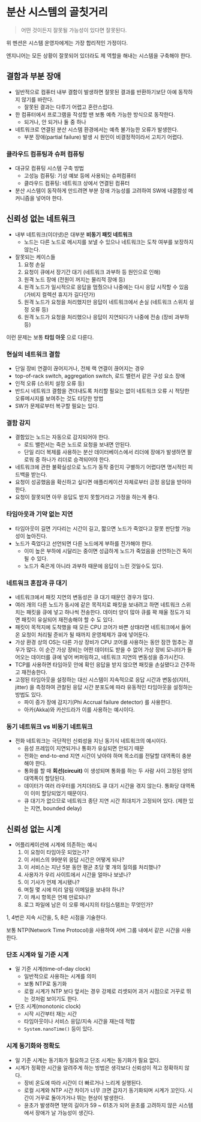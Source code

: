 # 분산 시스템의 골칫거리

> 어떤 것이든지 잘못될 가능성이 있다면 잘못된다.
> 

위 멘션은 시스템 운영자에게는 가장 합리적인 가정이다.

엔지니어는 모든 상황이 잘못되어 있더라도 제 역할을 해내는 시스템을 구축해야 한다.

## 결함과 부분 장애

- 일반적으로 컴퓨터 내부 결함이 발생하면 잘못된 결과를 반환하기보단 아예 동작하지 않기를 바란다.
    - 잘못된 결과는 다루기 어렵고 혼란스럽다.
- 한 컴퓨터에서 프로그램을 작성할 땐 보통 예측 가능한 방식으로 동작한다.
    - 되거나, 안 되거나 둘 중 하나
- 네트워크로 연결된 분산 시스템 환경에서는 예측 불가능한 오류가 발생한다.
    - 부분 장애(partial failure) 발생 시 원인이 비결정적이라서 고치기 어렵다.

### 클라우드 컴퓨팅과 슈퍼 컴퓨팅

- 대규모 컴퓨팅 시스템 구축 방법
    - 고성능 컴퓨팅: 기상 예보 등에 사용되는 슈퍼컴퓨터
    - 클라우드 컴퓨팅: 네트워크 상에서 연결된 컴퓨터
- 분산 시스템이 동작하게 만드려면 부분 장애 가능성를 고려하여 SW에 내결함성 메커니즘을 넣어야 한다.

## 신뢰성 없는 네트워크

- 내부 네트워크(이더넷)은 대부분 **비동기 패킷 네트워크**
    - 노드는 다른 노드로 메시지를 보낼 수 있으나 네트워크는 도착 여부를 보장하지 않는다.
- 잘못되는 케이스들
    1. 요청 손실
    2. 요청이 큐에서 장기간 대기 (네트워크 과부하 등 원인으로 인해)
    3. 원격 노드 장애 (전원이 꺼지는 물리적 장애 등)
    4. 원격 노드가 일시적으로 응답을 멈췄으나 나중에는 다시 응답 시작할 수 있음 (가비지 컬렉션 휴지가 길다던가)
    5. 원격 노드가 요청을 처리했지만 응답이 네트워크에서 손실 (네트워크 스위치 설정 오류 등)
    6. 원격 노드가 요청을 처리했으나 응답이 지연되다가 나중에 전송 (장비 과부하 등)

이런 문제는 보통 **타임 아웃** 으로 다룬다.

### 현실의 네트워크 결함

- 단일 장비 연결이 끊어지거나, 전체 랙 연결이 끊어지는 경우
- top-of-rack switch, aggregation switch, 로드 밸런서 같은 구성 요소 장애
- 인적 오류 (스위치 설정 오류 등)
- 반드시 네트워크 결함을 견뎌내도록 처리할 필요는 없이 네트워크 오류 시 적당한 오류메시지를 보여주는 것도 타당한 방법
- SW가 문제로부터 복구할 필요는 있다.

### 결함 감지

- 결함있는 노드는 자동으로 감지되어야 한다.
    - 로드 밸런서는 죽은 노드로 요청을 보내면 안된다.
    - 단일 리더 복제를 사용하는 분산 데이터베이스에서 리더에 장애가 발생하면 팔로워 중 하나가 리더로 승격되어야 한다.
- 네트워크에 관한 불확실성으로 노드가 동작 중인지 구별하기 어렵다면 명시적인 피드백을 받는다.
- 요청이 성공했음을 확신하고 싶다면 애플리케이션 자체로부터 긍정 응답을 받아야 한다.
- 요청이 잘못되면 아무 응답도 받지 못할거라고 가정을 하는게 좋다.

### 타임아웃과 기약 없는 지연

- 타임아웃이 길면 기다리는 시간이 길고, 짧으면 노드가 죽었다고 잘못 판단할 가능성이 높아진다.
- 노드가 죽었다고 선언되면 다른 노드에게 부하를 전가해야 한다.
    - 이미 높은 부하에 시달리는 중이면 성급하게 노드가 죽었음을 선언하는건 독이 될 수 있다.
    - 노드가 죽은게 아니라 과부하 때문에 응답이 느린 것일수도 있다.

### 네트워크 혼잡과 큐 대기

- 네트워크에서 패킷 지연의 변동성은 큐 대기 때문인 경우가 많다.
- 여러 개의 다른 노드가 동시에 같은 목적지로 패킷을 보내려고 하면 네트워크 스위치는 패킷을 큐에 넣고 하나씩 전송한다. 데이터 양이 많아 큐를 꽉 채울 정도가 되면 패킷이 유실되어 재전송해야 할 수 도 있다.
- 패킷이 목적지에 도착했을 때 모든 CPU 코어가 바쁜 상태라면 네트워크에서 들어온 요청이 처리될 준비가 될 때까지 운영체제가 큐에 넣어둔다.
- 가상 환경 상의 OS는 다른 가상 장비가 CPU 코어를 사용하는 동안 잠깐 멈추는 경우가 많다. 이 순간 가상 장비는 어떤 데이터도 받을 수 없어 가상 장비 모니터가 들어오는 데이터를 큐에 넣어 버퍼링하고, 네트워크 지연의 변동성을 증가시킨다.
- TCP를 사용하면 타임아웃 안에 확인 응답을 받지 않으면 패킷을 손실됐다고 간주하고 재전송한다.
- 고정된 타임아웃을 설정하는 대신 시스템이 지속적으로 응답 시간과 변동성(지터, jitter) 을 측정하여 관찰된 응답 시간 분포도에 따라 유동적인 타임아웃을 설정하는 방법도 있다.
    - 파이 증가 장애 감지기(Phi Accrual failure detector) 를 사용한다.
    - 아카(Akka)와 카산드라가 이를 사용하는 예시이다.

### 동기 네트워크 vs 비동기 네트워크

- 전화 네트워크는 극단적인 신뢰성을 지닌 동기식 네트워크의 예시이다.
    - 음성 프레임이 지연되거나 통화가 유실되면 안되기 때문
    - 전화는 end-to-end 지연 시간이 낮아야 하며 목소리를 전달할 대역폭이 충분해야 한다.
    - 통화를 할 때 **회선(circuit)** 이 생성되며 통화를 하는 두 사람 사이 고정된 양의 대역폭이 할당된다.
    - 데이터가 여러 라우터를 거치더라도 큐 대기 시간을 겪지 않는다. 통화당 대역폭이 이미 할당되었기 때문이다.
    - 큐 대기가 없으므로 네트워크 종단 지연 시간 최대치가 고정되어 있다. (제한 있는 지연, bounded delay)

## 신뢰성 없는 시계

- 어플리케이션에 시계에 의존하는 예시
    1. 이 요청이 타임아웃 되었는가?
    2. 이 서비스의 99분위 응답 시간은 어떻게 되나?
    3. 이 서비스는 지난 5분 동안 평균 초당 몇 개의 질의를 처리했나?
    4. 사용자가 우리 사이트에서 시간을 얼마나 보냈나?
    5. 이 기사가 언제 게시됐나?
    6. 며칠 몇 시에 미리 알림 이메일을 보내야 하나?
    7. 이 캐시 항목은 언제 만료되나?
    8. 로그 파일에 남은 이 오류 메시지의 타임스탬프는 무엇인가?

1, 4번은 지속 시간을, 5, 8은 시점을 기술한다.

보통 NTP(Network Time Protocol)을 사용하여 서버 그룹 내에서 같은 시간을 사용한다.

### 단조 시계와 일 기준 시계

- 일 기준 시계(time-of-day clock)
    - 일반적으로 사용하는 시계를 의미
    - 보통 NTP로 동기화
    - 로컬 시계가 NTP 보다 앞서는 경우 강제로 리셋되어 과거 시점으로 거꾸로 뛰는 것처럼 보이기도 한다.
- 단조 시계(monotonic clock)
    - 시작 시간부터 재는 시간
    - 타임아웃이나 서비스 응답/지속 시간을 재는데 적합
    - `System.nanoTime()` 등이 있다.

### 시계 동기화와 정확도

- 일 기준 시계는 동기화가 필요하고 단조 시계는 동기화가 필요 없다.
- 시계가 정확한 시간을 알려주게 하는 방법은 생각보다 신뢰성이 적고 정확하지 않다.
    - 장비 온도에 따라 시간이 더 빠르거나 느리게 실행된다.
    - 로컬 시계와 NTP 시간 차이가 너무 크면 갑자기 동기화되며 시계가 꼬인다. 시간이 거꾸로 돌아가거나 뛰는 현상이 발생한다.
    - 윤초가 발생하면 1분의 길이가 59 ~ 61초가 되어 윤초를 고려하지 않은 시스템에서 장애가 날 가능성이 생긴다.
